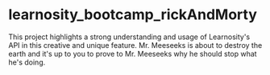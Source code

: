 # learnosity_bootcamp_rickAndMorty
This project highlights a strong understanding and usage of Learnosity's API in this creative and unique feature. Mr. Meeseeks is about to destroy the earth and it's up to you to prove to Mr. Meeseeks why he should stop what he's doing.
